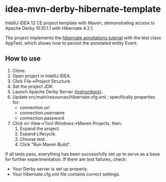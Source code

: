 # idea-mvn-derby-hibernate-template #

IntelliJ IDEA 12 CE project template with Maven, demonstrating access to Apache Derby 10.10.1.1 with Hibernate 4.2.1.

The project implements the [hibernate annotations tutorial][1] with the test class AppTest, which shows how to persist the annotated entity Event.

[1]:http://docs.jboss.org/hibernate/orm/3.6/quickstart/en-US/html/hibernate-gsg-tutorial-annotations.html

## How to use ##

1. Clone.
1. Open project in IntelliJ IDEA.
1. Click File->Project Structure.
1. Set the project JDK.
1. Launch Apache Derby Server ([instructions][2]).
1. Update src/main/resources/hibernate.cfg.xml ; specifically properties for:
   * connection.url
   * connection.username
   * connection.password
1. Click on View->Tool Windows->Maven Projects, then.
   1. Expand the project.
   1. Expand Lifecycle.
   1. Choose test.
   1. Click "Run Maven Build".

If all tests pass, everything has been successfully set up to serve as a base for further experimentation. If there are test failures, check:

* Your Derby server is set up properly.
* Your hibernate.cfg.xml file contains correct settings.

[2]:http://db.apache.org/derby/docs/10.10/adminguide/tadmincbdjhhfd.html
